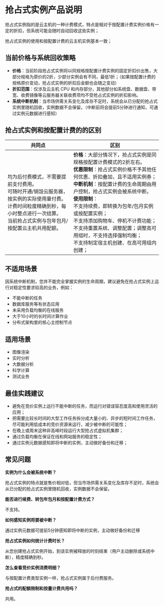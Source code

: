 # 抢占式实例产品说明

抢占式实例指的是云主机的一种计费模式，特点是相对于按配置计费实例价格有一定的折扣，但系统可能会随时自动回收这些实例；

抢占式实例的使用和按配置计费的云主机实例基本一致；

## 当前价格与系统回收策略

* **价格**：当前阶段抢占式实例将以同规格按配置计费实例的固定折扣价出售，大部分规格为原价的2折，少部分实例会有不同，最低1折；（如果按配置计费的规格原价变动，抢占式实例的折扣后金额也会随之变动）
* **折扣范围**：仅涉及云主机 CPU 和内存部分，其他部分如系统盘、数据盘、带宽、收费镜像等云服务器关联收费项均不受抢占式实例的折扣影响。
* **系统中断机制**：当市场供需关系变化及库存不足时，系统会从已分配的抢占式实例里随机回收，实例数据不会保留。（中断前将会提前5分钟进行通知，可通过实例元数据进行感知）


## 抢占式实例和按配置计费的的区别

| **共同点**                                                                                        | **区别**                                                     |
| ------------------------------------------------------------------------------------------------- | ------------------------------------------------------------ |
| 均为后付费模式，不需要提前支付费用。<br/>可随时开通/销毁云服务器，按实例的实际使用量付费。<br/>计费时间粒度精确到秒，每小时整点进行一次结算。<br/>当前抢占式实例与包年包月/按配置云主机共用配额。 | **价格**：大部分情况下，抢占式实例是同规格按配置计费模式的2折左右。<br/>**优惠限制**：抢占式实例价格不予其他任何优惠、折扣叠加，且不适用实例券；<br/>**中断机制**：按配置计费的生命周期由用户控制，抢占式实例会被系统中断。<br/>**使用限制**：<br/>不支持续费，即转换为包年/包月实例或按配置实例；<br/>不支持添加购物车、停机不计费功能；<br/>不支持重置系统、调整配置；调整高可用组时，不支持选择强制均衡；<br/>不支持制定宿主机创建、在高可用组内创建； |

## 不适用场景

因系统中断机制，您并不能完全掌握实例的生命周期，建议避免在抢占式实例上运行对稳定性要求较高的业务，例如：

* 不能中断的任务
* 数据库服务等有状态应用
* 未采用负载均衡的在线服务
* 大于10小时的长时间计算作业
* 分布式架构里的核心主控制节点

## 适用场景

* 图像渲染
* 实时分析
* 大数据分析
* 科学计算
* 测试业务

## 最佳实践建议

* 避免在竞价实例上运行不能中断的任务，而运行对错误容忍度高和使用灵活的应用；
* 把需要比较长时间的大型工作任务拆分成大量小的、异步的短时间工作任务，尽可能利用低成本的竞价资源来运行，减少被中断的可能性；
* 在晚上或周末这种非高峰时段运行大型抢占式虚拟机集群；
* 通过负载均衡在保证在线和网站服务的稳定性；
* 通过实例元数据感知即将中断的实例，主动做好备份和迁移； 


## 常见问题

**实例为什么会被系统中断？**

抢占式实例的特点就是售价相对低，但当市场供需关系变化及库存不足时，系统会从已分配的抢占式实例里随机回收，实例数据不会保留。

**能否进行续费、转包年包月和按配置计费方式？**

不支持。

**如何感知实例将要被中断？**

通过实例元数据可提前5分钟感知即将中断的实例，主动做好备份和迁移

**抢占式实例如何统计计费时长？**

从您创建抢占式实例开始，到该实例被释放的时刻结束（用户主动删除或系统中断），精度精确到秒。

**怎么查看竞价实例消费明细？**

与按配置计费类型实例一样，抢占式实例属于后付费服务。

**抢占式的配额限制和按量计费共用吗？**

共用。
